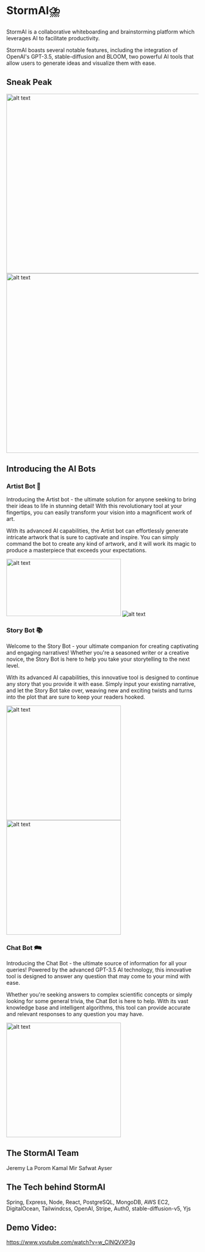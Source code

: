 # StormAI⛈️
StormAI is a collaborative whiteboarding and brainstorming platform which leverages AI to facilitate productivity.

StormAI boasts several notable features, including the integration of OpenAI's GPT-3.5, stable-diffusion and BLOOM, two powerful AI tools that allow users to generate ideas and visualize them with ease.

## Sneak Peak
<img src="https://user-images.githubusercontent.com/62628923/235805442-e1363b8e-66cc-440e-9687-ef41bf2d2d44.png" alt="alt text" width="850" height="470">
<img src="https://user-images.githubusercontent.com/62628923/235808291-46a68243-4a96-47d2-9226-244f144548c3.png" alt="alt text" width="850" height="470">

## Introducing the AI Bots
### Artist Bot 🎨
Introducing the Artist bot - the ultimate solution for anyone seeking to bring their ideas to life in stunning detail! With this revolutionary tool at your fingertips, you can easily transform your vision into a magnificent work of art.

With its advanced AI capabilities, the Artist bot can effortlessly generate intricate artwork that is sure to captivate and inspire. You can simply command the bot to create any kind of artwork, and it will work its magic to produce a masterpiece that exceeds your expectations.

<img src="https://user-images.githubusercontent.com/62628923/235810089-9bba306a-9965-4701-8199-2d0e0ad8968d.png" alt="alt text" width="300" height="150">
<img src="https://user-images.githubusercontent.com/62628923/235809386-1b10e9a0-7412-491f-a8c2-515a9367fd07.png" alt="alt text">

### Story Bot 📚
Welcome to the Story Bot - your ultimate companion for creating captivating and engaging narratives! Whether you're a seasoned writer or a creative novice, the Story Bot is here to help you take your storytelling to the next level.

With its advanced AI capabilities, this innovative tool is designed to continue any story that you provide it with ease. Simply input your existing narrative, and let the Story Bot take over, weaving new and exciting twists and turns into the plot that are sure to keep your readers hooked.

<img src="https://user-images.githubusercontent.com/62628923/235810447-c43b3e45-ffd4-4e0c-bee0-9607188eedac.png" alt="alt text" width="300" height="300">
<img src="https://user-images.githubusercontent.com/62628923/235810670-59c6768e-17bf-48dc-81df-968f943df000.png" alt="alt text" width="300" height="300">

### Chat Bot 🗪
Introducing the Chat Bot - the ultimate source of information for all your queries! Powered by the advanced GPT-3.5 AI technology, this innovative tool is designed to answer any question that may come to your mind with ease.

Whether you're seeking answers to complex scientific concepts or simply looking for some general trivia, the Chat Bot is here to help. With its vast knowledge base and intelligent algorithms, this tool can provide accurate and relevant responses to any question you may have.

<img src="https://user-images.githubusercontent.com/62628923/235811075-60e5d885-fcf6-408f-a1cb-b3374bff919f.png" alt="alt text" width="300" height="300">

## The StormAI Team
Jeremy La
Porom Kamal
Mir Safwat Ayser

## The Tech behind StormAI
Spring, Express, Node, React, PostgreSQL, MongoDB, AWS EC2, DigitalOcean, Tailwindcss, OpenAI, Stripe, Auth0, stable-diffusion-v5, Yjs

## Demo Video:
https://www.youtube.com/watch?v=w_CINQVXP3g
